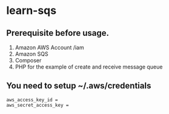 # learn-sqs

## Prerequisite before usage.

1. Amazon AWS Account /iam
2. Amazon SQS 
3. Composer
4. PHP for the example of create and receive message queue

## You need to setup ~/.aws/credentials

```[default]
aws_access_key_id = 
aws_secret_access_key =
